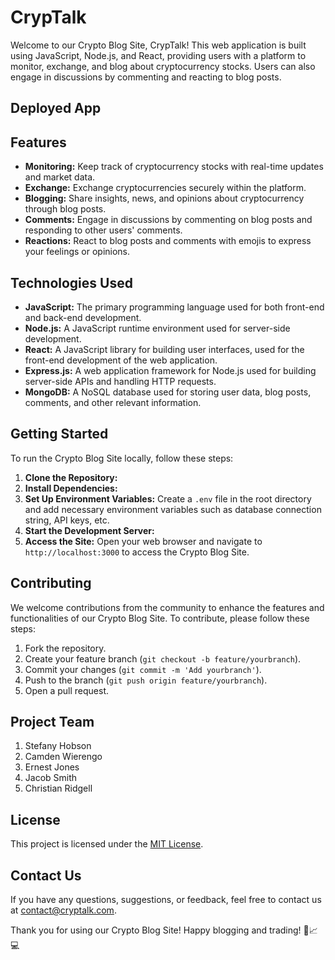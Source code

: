 # CrypTalk

Welcome to our Crypto Blog Site, CrypTalk! This web application is built using JavaScript, Node.js, and React, providing users with a platform to monitor, exchange, and blog about cryptocurrency stocks. Users can also engage in discussions by commenting and reacting to blog posts.

## Deployed App

## Features

- **Monitoring:** Keep track of cryptocurrency stocks with real-time updates and market data.
- **Exchange:** Exchange cryptocurrencies securely within the platform.
- **Blogging:** Share insights, news, and opinions about cryptocurrency through blog posts.
- **Comments:** Engage in discussions by commenting on blog posts and responding to other users' comments.
- **Reactions:** React to blog posts and comments with emojis to express your feelings or opinions.

## Technologies Used

- **JavaScript:** The primary programming language used for both front-end and back-end development.
- **Node.js:** A JavaScript runtime environment used for server-side development.
- **React:** A JavaScript library for building user interfaces, used for the front-end development of the web application.
- **Express.js:** A web application framework for Node.js used for building server-side APIs and handling HTTP requests.
- **MongoDB:** A NoSQL database used for storing user data, blog posts, comments, and other relevant information.

## Getting Started

To run the Crypto Blog Site locally, follow these steps:

1. **Clone the Repository:**
2. **Install Dependencies:**
3. **Set Up Environment Variables:**
Create a `.env` file in the root directory and add necessary environment variables such as database connection string, API keys, etc.
4. **Start the Development Server:**
5. **Access the Site:**
Open your web browser and navigate to `http://localhost:3000` to access the Crypto Blog Site.

## Contributing

We welcome contributions from the community to enhance the features and functionalities of our Crypto Blog Site. To contribute, please follow these steps:

1. Fork the repository.
2. Create your feature branch (`git checkout -b feature/yourbranch`).
3. Commit your changes (`git commit -m 'Add yourbranch'`).
4. Push to the branch (`git push origin feature/yourbranch`).
5. Open a pull request.

## Project Team
1.  Stefany Hobson
2.  Camden Wierengo
3.  Ernest Jones
4.  Jacob Smith
5.  Christian Ridgell



## License

This project is licensed under the [MIT License](LICENSE).

## Contact Us

If you have any questions, suggestions, or feedback, feel free to contact us at [contact@cryptalk.com](mailto:contact@cryptalk.com).

Thank you for using our Crypto Blog Site! Happy blogging and trading! 🚀📈💻